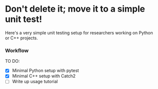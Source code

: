 # Don't delete it; move it to a simple unit test!
Here's a very simple unit testing setup for researchers working on Python or C++ projects.

### Workflow

TO DO:
- [x] Minimal Python setup with pytest
- [x] Minimal C++ setup with Catch2
- [ ] Write up usage tutorial
